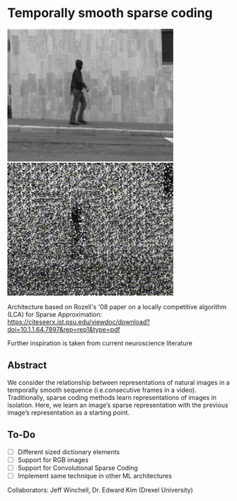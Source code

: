 # Temporally smooth sparse coding


<img src="https://github.com/winch-jm/sc-temporal-smoothing/blob/master/reconstructions/original.png" width="375" height="300" title="Original Frame"></img>
<img src="https://github.com/winch-jm/sc-temporal-smoothing/blob/master/reconstructions/small_patch.gif" width="375" height="300" title="Reconstruction"></img>

Architecture based on Rozell's '08 paper on a locally competitive algorithm (LCA) for Sparse Approximation: 
https://citeseerx.ist.psu.edu/viewdoc/download?doi=10.1.1.64.7897&rep=rep1&type=pdf

Further inspiration is taken from current neuroscience literature 

Abstract 
---------
We consider the relationship between representations of natural images in a temporally smooth sequence 
(i.e.consecutive frames in a video). Traditionally, sparse coding methods learn representations of images in isolation. 
Here, we learn an image’s sparse representation with the previous image’s representation as a starting point.

**To-Do**
---------
- [ ] Different sized dictionary elements
- [ ] Support for RGB images
- [ ] Support for Convolutional Sparse Coding
- [ ] Implement same technique in other ML architectures

Collaborators: Jeff Winchell, Dr. Edward Kim (Drexel University)
